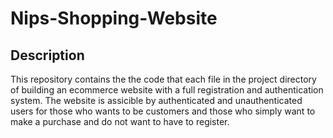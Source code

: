 # Nips-Shopping-Website

## Description
This repository contains the the code that each file in the project directory of building an ecommerce website with a full registration and authentication system. The website is assicible by authenticated and unauthenticated users for those who wants to be customers and those who simply want to make a purchase and do not want to have to register. 
